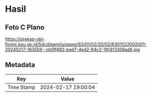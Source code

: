 # Hasil

## Foto C Plano

https://sirekap-obj-formc.kpu.go.id/5dcd/pemilu/ppwp/63/01/02/20/02/6301022002001-20240217-183559--cb5ff482-bed7-4ed2-84c2-1814f3369ad8.jpg


## Metadata

| Key        | Value               |
| ---------- | ------------------- |
| Time Stamp | 2024-02-17 19:00:04 |



